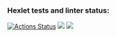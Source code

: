 ### Hexlet tests and linter status:
[![Actions Status](https://github.com/andrey6053/frontend-project-11/workflows/hexlet-check/badge.svg)](https://github.com/andrey6053/frontend-project-11/actions)
<a href="https://codeclimate.com/github/andrey6053/frontend-project-11/maintainability"><img src="https://api.codeclimate.com/v1/badges/2a22072f4b5f81a94325/maintainability" /></a>
<a href="https://codeclimate.com/github/andrey6053/frontend-project-11/test_coverage"><img src="https://api.codeclimate.com/v1/badges/2a22072f4b5f81a94325/test_coverage" /></a>